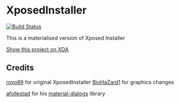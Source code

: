 XposedInstaller
===============
[![Build Status](https://travis-ci.org/DVDAndroid/XposedInstaller.svg?branch=material)](https://travis-ci.org/DVDAndroid/XposedInstaller)

This is a materialised version of Xposed Installer

[Show this project on XDA](http://forum.xda-developers.com/xposed/material-design-xposed-installer-t3137758)

Credits
-------

[rovo89](https://github.com/rovo89) for original XposedInstaller
[BioHaZard1](https://github.com/BioHaZard1) for graphics changes

[afollestad](https://github.com/afollestad) for his [material-dialogs](https://github.com/afollestad/material-dialogs) library
